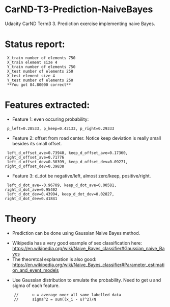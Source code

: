 # CarND-T3-Prediction-NaiveBayes
Udacity CarND Term3 3. Prediction exercise implementing naive Bayes. 

# Status report:
```
 X_train number of elements 750
 X_train element size 4
 Y_train number of elements 750
 X_test number of elements 250
 X_test element size 4
 Y_test number of elements 250
 **You got 84.80000 correct**
```

# Features extracted:
- Feature 1: even occuring probability:
```
 p_left=0.28533, p_keep=0.42133, p_right=0.29333
```
- Feature 2: offset from road center. Notice keep deviation is really small besides its small offset.
```
 left_d_offset_ave=0.73940, keep_d_offset_ave=0.17360, right_d_offset_ave=0.71776
 left_d_offset_dev=0.30399, keep_d_offset_dev=0.09271, right_d_offset_dev=0.39838
```
- Feature 3: d_dot be negative/left, almost zero/keep, positive/right.
```
 left_d_dot_ave=-0.96709, keep_d_dot_ave=0.00581, right_d_dot_ave=0.95402
 left_d_dot_dev=0.43994, keep_d_dot_dev=0.02827, right_d_dot_dev=0.41841
```

# Theory
- Prediction can be done using Gaussian Naive Bayes method.
* Wikipedia has a very good example of sex classification here:
   https://en.wikipedia.org/wiki/Naive_Bayes_classifier#Gaussian_naive_Bayes
* The theoretcal explanation is also good:
   https://en.wikipedia.org/wiki/Naive_Bayes_classifier#Parameter_estimation_and_event_models

- Use Gaussian distribution to emulate the probability. Need to get u and sigma of each feature.
```
    //      u = average over all same labelled data
    //      sigma^2 = sum((x_i - u)^2)/N
```
